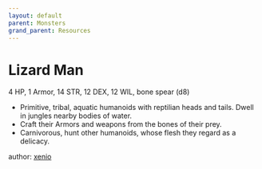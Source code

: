 ```yaml
---
layout: default
parent: Monsters
grand_parent: Resources
---
```


# Lizard Man
4 HP, 1 Armor, 14 STR, 12 DEX, 12 WIL, bone spear (d8)
- Primitive, tribal, aquatic humanoids with reptilian heads and tails. Dwell in jungles nearby bodies of water.
- Craft their Armors and weapons from the bones of their prey.
- Carnivorous, hunt other humanoids, whose flesh they regard as a delicacy.

author: [xenio](https://xenioinabottle.blogspot.com)
